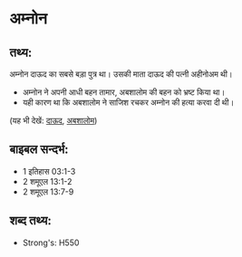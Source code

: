 # अम्नोन #

## तथ्य: ##

अम्नोन दाऊद का सबसे बड़ा पुत्र था। उसकी माता दाऊद की पत्नी अहीनोअम थी।

* अम्नोन ने अपनी आधी बहन तामार, अबशालोम की बहन को भ्रष्ट किया था।
* यही कारण था कि अबशालोम ने साजिश रचकर अम्नोन की हत्या करवा दी थी।

(यह भी देखें: [दाऊद](../david.md), [अबशालोम](../absalom.md))

## बाइबल सन्दर्भ: ##

* 1 इतिहास 03:1-3
* 2 शमूएल 13:1-2
* 2 शमूएल 13:7-9

## शब्द तथ्य: ##

* Strong's: H550
